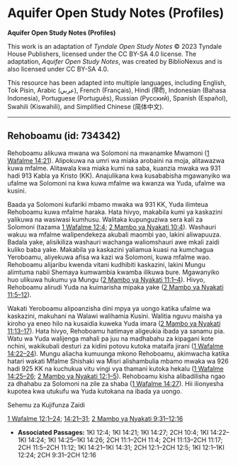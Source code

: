 # Aquifer Open Study Notes (Profiles)

**Aquifer Open Study Notes (Profiles)**

This work is an adaptation of *Tyndale Open Study Notes* © 2023 Tyndale House Publishers, licensed under the CC BY\-SA 4\.0 license. The adaptation, *Aquifer Open Study Notes*, was created by BiblioNexus and is also licensed under CC BY\-SA 4\.0\.

This resource has been adapted into multiple languages, including English, Tok Pisin, Arabic (عربي), French (Français), Hindi (हिंदी), Indonesian (Bahasa Indonesia), Portuguese (Português), Russian (Русский), Spanish (Español), Swahili (Kiswahili), and Simplified Chinese (简体中文).



--------------------------------

## Rehoboamu (id: 734342)

Rehoboamu alikuwa mwana wa Solomoni na mwanamke Mwamoni ([1 Wafalme 14:21](https://ref.ly/1Kgs14:21)). Alipokuwa na umri wa miaka arobaini na moja, alitawazwa kuwa mfalme. Alitawala kwa miaka kumi na saba, kuanzia mwaka wa 931 hadi 913 Kabla ya Kristo (KK). Anajulikana kwa kusababisha mgawanyiko wa ufalme wa Solomoni na kwa kuwa mfalme wa kwanza wa Yuda, ufalme wa kusini.

Baada ya Solomoni kufariki mbamo mwaka wa 931 KK, Yuda ilimteua Rehoboamu kuwa mfalme haraka. Hata hivyo, makabila kumi ya kaskazini yalikuwa na wasiwasi kumhusu. Walitaka kupunguziwa sera kali za Solomoni (tazama [1 Wafalme 12:4](https://ref.ly/1Kgs12:4); [2 Mambo ya Nyakati 10:4](https://ref.ly/2Chr10:4)). Washauri wakuu wa mfalme walipendekeza akubali maombi yao, lakini aliwapuuza. Badala yake, alisikiliza washauri wachanga waliomshauri awe mkali zaidi kuliko baba yake. Makabila ya kaskazini yaliamua kuasi na kumchagua Yeroboamu, aliyekuwa afisa wa kazi wa Solomoni, kuwa mfalme wao. Rehoboamu alijaribu kwenda vitani kudhibiti kaskazini, lakini Mungu alimtuma nabii Shemaya kumwambia kwamba ilikuwa bure. Mgawanyiko huo ulikuwa hukumu ya Mungu ([2 Mambo ya Nyakati 11:1–4](https://ref.ly/2Chr11:1-2Chr11:4)). Hivyo, Rehoboamu alirudi Yuda na kuimarisha mipaka yake ([2 Mambo ya Nyakati 11:5–12](https://ref.ly/2Chr11:5-2Chr11:12)).

Wakati Yeroboamu alipoanzisha dini mpya ya uongo katika ufalme wa kaskazini, makuhani na Walawi walihamia Kusini. Walitia nguvu maisha ya kiroho ya eneo hilo na kusaidia kuweka Yuda imara ([2 Mambo ya Nyakati 11:13–17](https://ref.ly/2Chr11:13-2Chr11:17)). Hata hivyo, Rehoboamu hatimaye aligeukia ibada ya sanamu pia. Watu wa Yuda walijenga mahali pa juu na madhabahu za kipagani kote nchini, wakikubali desturi za kidini potovu kutoka mataifa jirani ([1 Wafalme 14:22–24](https://ref.ly/1Kgs14:22-1Kgs14:24)). Mungu aliacha kumuunga mkono Rehoboamu, akimwacha katika hatari wakati Mfalme Shishaki wa Misri alishambulia mbamo mwaka wa 926 hadi 925 KK na kuchukua vitu vingi vya thamani kutoka hekalu ([1 Wafalme 14:25–26](https://ref.ly/1Kgs14:25-1Kgs14:26); [2 Mambo ya Nyakati 12:1–5](https://ref.ly/2Chr12:1-2Chr12:5)). Rehoboamu kisha alibadilisha ngao za dhahabu za Solomoni na zile za shaba ([1 Wafalme 14:27](https://ref.ly/1Kgs14:27)). Hii ilionyesha kupotea kwa utukufu wa Yuda kutokana na ibada ya uongo.

Sehemu za Kujifunza Zaidi

[1 Wafalme 12:1–24](https://ref.ly/1Kgs12:1-1Kgs12:24); [14:21–31](https://ref.ly/1Kgs14:21-1Kgs14:31); [2 Mambo ya Nyakati 9:31–12:16](https://ref.ly/2Chr9:31-2Chr12:16)

* **Associated Passages:** 1KI 12:4; 1KI 14:21; 1KI 14:27; 2CH 10:4; 1KI 14:22–1KI 14:24; 1KI 14:25–1KI 14:26; 2CH 11:1–2CH 11:4; 2CH 11:13–2CH 11:17; 2CH 11:5–2CH 11:12; 1KI 14:21–1KI 14:31; 2CH 12:1–2CH 12:5; 1KI 12:1–1KI 12:24; 2CH 9:31–2CH 12:16


